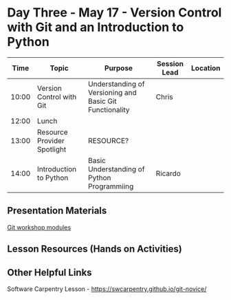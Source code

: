 # Day Three - May 17 - Version Control with Git and an Introduction to Python 

| Time | Topic                       | Purpose | Session Lead | Location |
|------|-----------------------------|---------|--------------|----------|
| 10:00 | Version Control with Git    | Understanding of Versioning and Basic Git Functionality | Chris | |
| 12:00 | Lunch                       | | | | 
| 13:00 | Resource Provider Spotlight | RESOURCE? | | | 
| 14:00 | Introduction to Python      | Basic Understanding of Python Programmiing | Ricardo | | 

## Presentation Materials

[Git workshop modules](git/)

## Lesson Resources (Hands on Activities)

## Other Helpful Links
Software Carpentry Lesson - https://swcarpentry.github.io/git-novice/
